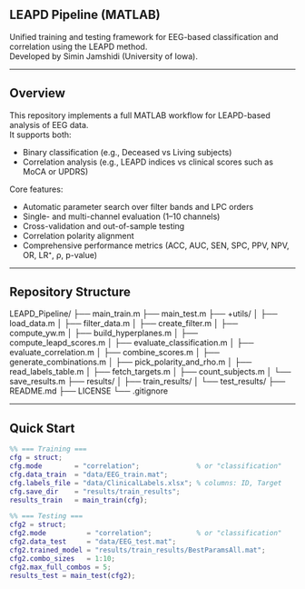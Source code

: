## LEAPD Pipeline (MATLAB)

Unified training and testing framework for EEG-based classification and correlation using the LEAPD method.  
Developed by Simin Jamshidi (University of Iowa).

---

## Overview
This repository implements a full MATLAB workflow for LEAPD-based analysis of EEG data.  
It supports both:

- Binary classification (e.g., Deceased vs Living subjects)  
- Correlation analysis (e.g., LEAPD indices vs clinical scores such as MoCA or UPDRS)

Core features:
- Automatic parameter search over filter bands and LPC orders  
- Single- and multi-channel evaluation (1–10 channels)  
- Cross-validation and out-of-sample testing  
- Correlation polarity alignment  
- Comprehensive performance metrics (ACC, AUC, SEN, SPC, PPV, NPV, OR, LR⁺, ρ, p-value)

---

## Repository Structure
LEAPD_Pipeline/
├── main_train.m
├── main_test.m
├── +utils/
│ ├── load_data.m
│ ├── filter_data.m
│ ├── create_filter.m
│ ├── compute_yw.m
│ ├── build_hyperplanes.m
│ ├── compute_leapd_scores.m
│ ├── evaluate_classification.m
│ ├── evaluate_correlation.m
│ ├── combine_scores.m
│ ├── generate_combinations.m
│ ├── pick_polarity_and_rho.m
│ ├── read_labels_table.m
│ ├── fetch_targets.m
│ ├── count_subjects.m
│ └── save_results.m
├── results/
│ ├── train_results/
│ └── test_results/
├── README.md
├── LICENSE
└── .gitignore


---

## Quick Start
```matlab
%% === Training ===
cfg = struct;
cfg.mode        = "correlation";              % or "classification"
cfg.data_train  = "data/EEG_train.mat";
cfg.labels_file = "data/ClinicalLabels.xlsx"; % columns: ID, Target
cfg.save_dir    = "results/train_results";
results_train   = main_train(cfg);

%% === Testing ===
cfg2 = struct;
cfg2.mode          = "correlation";           % or "classification"
cfg2.data_test     = "data/EEG_test.mat";
cfg2.trained_model = "results/train_results/BestParamsAll.mat";
cfg2.combo_sizes   = 1:10; 
cfg2.max_full_combos = 5;
results_test = main_test(cfg2);
